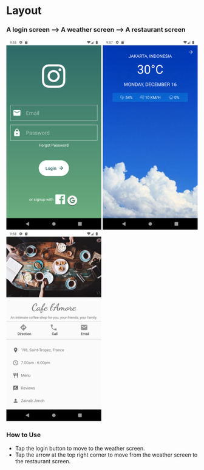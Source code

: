 # Layout
### A login screen --> A weather screen --> A restaurant screen

<img src=https://raw.githubusercontent.com/zennymorh/Layout/master/screenshots/login_screen.png alt="login_screen" width=250 height=500/> <img src=https://raw.githubusercontent.com/zennymorh/Layout/master/screenshots/weather_screen.png alt="weather_screen" width=250 height=500/> <img src=https://raw.githubusercontent.com/zennymorh/Layout/master/screenshots/restaurant_screen.png alt="restaurant_screen" width=250 height=500/>

### How to Use
- Tap the login button to move to the weather screen.
- Tap the arrow at the top right corner to move from the weather screen to the restaurant screen.
